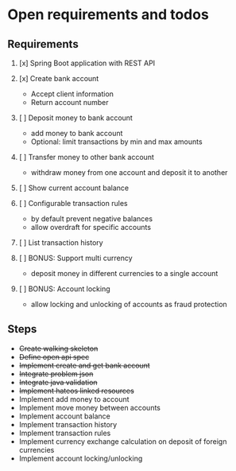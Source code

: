 # Open requirements and todos

## Requirements

1. [x] Spring Boot application with REST API

2. [x] Create bank account
    - Accept client information
    - Return account number

3. [ ] Deposit money to bank account
    - add money to bank account
    - Optional: limit transactions by min and max amounts

4. [ ] Transfer money to other bank account
    - withdraw money from one account and deposit it to another

5. [ ] Show current account balance

6. [ ] Configurable transaction rules
    - by default prevent negative balances
    - allow overdraft for specific accounts

7. [ ] List transaction history

8. [ ] BONUS: Support multi currency
    - deposit money in different currencies to a single account

9. [ ] BONUS: Account locking
    - allow locking and unlocking of accounts as fraud protection

## Steps

- ~~Create walking skeleton~~
- ~~Define open api spec~~
- ~~Implement create and get bank account~~
- ~~Integrate problem json~~
- ~~Integrate java validation~~
- ~~Implement hateos linked resources~~
- Implement add money to account
- Implement move money between accounts
- Implement account balance
- Implement transaction history
- Implement transaction rules
- Implement currency exchange calculation on deposit of foreign currencies
- Implement account locking/unlocking